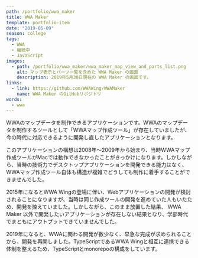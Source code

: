 ```yaml
---
path: /portfolio/wwa_maker
title: WWA Maker
template: portfolio-item
date: "2019-05-09"
season: college
tags:
  - WWA
  - 継続中
  - JavaScript
images:
  - path: /portfolio/wwa_maker/wwa_maker_map_view_and_parts_list.png
    alt: マップ表示とパーツ一覧を含めた WWA Maker の画面
    description: 2019年5月30日現在の WWA Maker の画面です。
links:
  - link: https://github.com/WWAWing/WWAMaker
    name: WWA Maker のGitHubリポジトリ
words:
  - wwa
---
```


WWAのマップデータを制作できるアプリケーションです。WWAのマップデータを制作するツールとして「WWAマップ作成ツール」が存在していましたが、今の時代に対応できるように開発し直したアプリケーションとなります。

このアプリケーションの構想は2008年～2009年から始まり、当時WWAマップ作成ツールがMacでは動作できなかったことがきっかけになります。しかしながら、当時の技術力でデスクトップアプリケーションを開発できる能力はなく、WWAマップ作成ツール自体も構造が複雑でどうしても制作に着手することができませんでした。

2015年になるとWWA Wingの登場に伴い、Webアプリケーションの開発が検討されることになりますが、当時は同じ作成ツールの開発を進めていた人もいたため、開発を控えていました。しかしながら、このまま放置した結果、 WWA Maker 以外で開発したいアプリケーションが存在しない結果となり、学部時代でまともにアウトプットできていませんでした。

2019年になると、WWAに関わる開発が数少なく、早急な完成が求められることから、開発を再開しました。TypeScriptであるWWA Wingと相互に連携できる体制を整えるため、TypeScriptとmonorepoの構成をしています。
